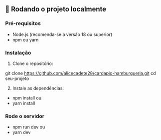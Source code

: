 ## 🚀 Rodando o projeto localmente

### Pré-requisitos

- Node.js (recomenda-se a versão 18 ou superior)
- npm ou yarn

### Instalação

1. Clone o repositório:

git clone https://github.com/alicecadete28/cardapio-hamburgueria.git
cd seu-projeto

2. Instale as dependências:

- npm install
  ou
- yarn install

### Rode o servidor

- npm run dev
  ou
- yarn dev
